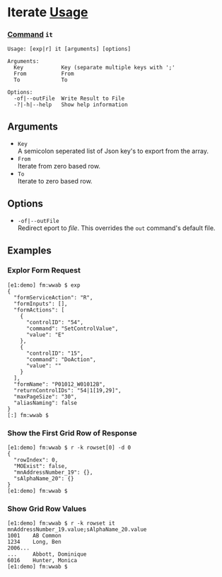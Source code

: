 # Iterate [Usage](../README.md)
### [Command](./cmd-exp.md) `it`
```
Usage: [exp|r] it [arguments] [options]

Arguments:
  Key            Key (separate multiple keys with ';'
  From           From
  To             To

Options:
  -of|--outFile  Write Result to File
  -?|-h|--help   Show help information
```

## Arguments
- `Key`  
A semicolon seperated list of Json key's to export from the array.
- `From`  
Iterate from zero based row.
- `To`  
Iterate to zero based row.

## Options
- `-of|--outFile`  
  Redirect eport to _file_.  This overrides the `out` command's default file.

## Examples

### Explor Form Request
```
[e1:demo] fm:wwab $ exp
{
  "formServiceAction": "R",
  "formInputs": [],
  "formActions": [
    {
      "controlID": "54",
      "command": "SetControlValue",
      "value": "E"
    },
    {
      "controlID": "15",
      "command": "DoAction",
      "value": ""
    }
  ],
  "formName": "P01012_W01012B",
  "returnControlIDs": "54|1[19,29]",
  "maxPageSize": "30",
  "aliasNaming": false
}
[:] fm:wwab $
```

### Show the First Grid Row of Response
```
[e1:demo] fm:wwab $ r -k rowset[0] -d 0                  
{
  "rowIndex": 0,
  "MOExist": false,
  "mnAddressNumber_19": {},
  "sAlphaName_20": {}
}
[e1:demo] fm:wwab $
```

### Show Grid Row Values
```
[e1:demo] fm:wwab $ r -k rowset it mnAddressNumber_19.value;sAlphaName_20.value
1001    AB Common   
1234    Long, Ben   
2006...
...     Abbott, Dominique   
6016    Hunter, Monica  
[e1:demo] fm:wwab $ 
```
